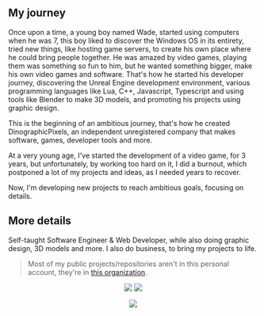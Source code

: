 ## My journey
Once upon a time, a young boy named Wade, started using computers when he was 7, this boy liked to discover the Windows OS in its entirety, tried new things, like hosting game servers, to create his own place where he could bring people together. He was amazed by video games, playing them was something so fun to him, but he wanted something bigger, make his own video games and software. That's how he started his developer journey, discovering the Unreal Engine development environment, various programming languages like Lua, C++, Javascript, Typescript and using tools like Blender to make 3D models, and promoting his projects using graphic design.

This is the beginning of an ambitious journey, that's how he created DinographicPixels, an independent unregistered company that makes software, games, developer tools and more.

At a very young age, I've started the development of a video game, for 3 years, but unfortunately, by working too hard on it, I did a burnout, which postponed a lot of my projects and ideas, as I needed years to recover.

Now, I'm developing new projects to reach ambitious goals, focusing on details.

## More details
Self-taught Software Engineer & Web Developer, while also doing graphic design, 3D models and more.
I also do business, to bring my projects to life.



> Most of my public projects/repositories aren't in this personal account, they're in [this organization](https://github.com/DinographicPixels).

<p align="center">
<img src="https://github-readme-stats.vercel.app/api?username=PakkoGraphic&count_private=true&show_icons=true&theme=tokyonight">

<img href="https://discord.com/users/387942462393417729" src="https://lanyard.cnrad.dev/api/387942462393417729">
</p>

<p align="center">
<img src="https://github-profile-trophy.vercel.app/?username=PakkoGraphic&theme=tokyonight">
</p>
